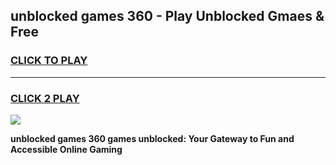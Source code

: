 
## unblocked games 360 - Play Unblocked Gmaes & Free
<h3>
<a href="https://premium.freeplayer.one?title=unblocked_games_360&ref=19F">CLICK TO PLAY</a></h3>
<hr>

<h3>
<a href="https://premium.freeplayer.one?title=unblocked_games_360&ref=19F">CLICK 2 PLAY</a>
  
</h3>

<a href="https://premium.freeplayer.one?title=unblocked_games_360&ref=19F/"><img src="https://clearcache.store/games.png"></a>


**unblocked games 360 games unblocked: Your Gateway to Fun and Accessible Online Gaming**
